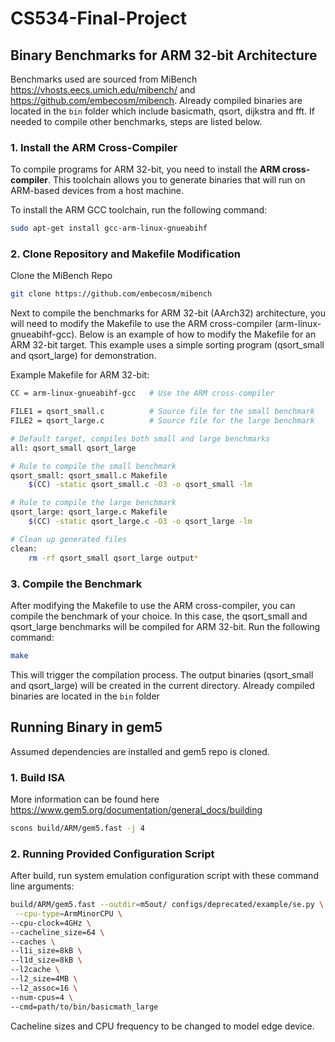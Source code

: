 # CS534-Final-Project

## Binary Benchmarks for ARM 32-bit Architecture

Benchmarks used are sourced from MiBench https://vhosts.eecs.umich.edu/mibench/ and https://github.com/embecosm/mibench.  Already compiled binaries are located in the ```bin``` folder which include basicmath, qsort, dijkstra and fft. If needed to compile other benchmarks, steps are listed below. 

### 1. Install the ARM Cross-Compiler

To compile programs for ARM 32-bit, you need to install the **ARM cross-compiler**. This toolchain allows you to generate binaries that will run on ARM-based devices from a host machine.

To install the ARM GCC toolchain, run the following command:

```bash
sudo apt-get install gcc-arm-linux-gnueabihf
```

### 2. Clone Repository and Makefile Modification
Clone the MiBench Repo 
``` bash 
git clone https://github.com/embecosm/mibench
```
Next to compile the benchmarks for ARM 32-bit (AArch32) architecture, you will need to modify the Makefile to use the ARM cross-compiler (arm-linux-gnueabihf-gcc). Below is an example of how to modify the Makefile for an ARM 32-bit target. This example uses a simple sorting program (qsort_small and qsort_large) for demonstration.

Example Makefile for ARM 32-bit:
```bash
CC = arm-linux-gnueabihf-gcc   # Use the ARM cross-compiler

FILE1 = qsort_small.c          # Source file for the small benchmark
FILE2 = qsort_large.c          # Source file for the large benchmark

# Default target, compiles both small and large benchmarks
all: qsort_small qsort_large

# Rule to compile the small benchmark
qsort_small: qsort_small.c Makefile
	$(CC) -static qsort_small.c -O3 -o qsort_small -lm

# Rule to compile the large benchmark
qsort_large: qsort_large.c Makefile
	$(CC) -static qsort_large.c -O3 -o qsort_large -lm

# Clean up generated files
clean:
	rm -rf qsort_small qsort_large output*
```

### 3. Compile the Benchmark

After modifying the Makefile to use the ARM cross-compiler, you can compile the benchmark of your choice. In this case, the qsort_small and qsort_large benchmarks will be compiled for ARM 32-bit. Run the following command:
```bash
make
```
This will trigger the compilation process. The output binaries (qsort_small and qsort_large) will be created in the current directory. Already compiled binaries are located in the ```bin``` folder

## Running Binary in gem5
Assumed dependencies are installed and gem5 repo is cloned. 

### 1. Build ISA
More information can be found here https://www.gem5.org/documentation/general_docs/building
```bash
scons build/ARM/gem5.fast -j 4
```
### 2. Running Provided Configuration Script
After build, run system emulation configuration script with these command line arguments:
```bash
build/ARM/gem5.fast --outdir=m5out/ configs/deprecated/example/se.py \
 --cpu-type=ArmMinorCPU \
--cpu-clock=4GHz \
--cacheline_size=64 \
--caches \
--l1i_size=8kB \
--l1d_size=8kB \
--l2cache \
--l2_size=4MB \
--l2_assoc=16 \
--num-cpus=4 \
--cmd=path/to/bin/basicmath_large
```
Cacheline sizes and CPU frequency to be changed to model edge device.
